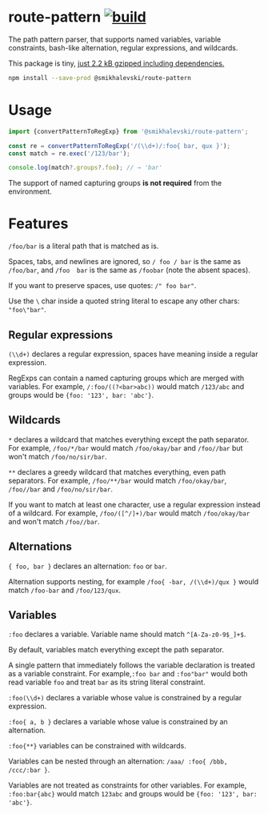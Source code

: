 # route-pattern [![build](https://github.com/smikhalevski/route-pattern/actions/workflows/master.yml/badge.svg?branch=master&event=push)](https://github.com/smikhalevski/route-pattern/actions/workflows/master.yml)

The path pattern parser, that supports named variables, variable constraints, bash-like alternation, regular
expressions, and wildcards.

This package is
tiny, [just 2.2 kB gzipped including dependencies.](https://bundlephobia.com/package/@smikhalevski/route-pattern)

```sh
npm install --save-prod @smikhalevski/route-pattern
```

# Usage

```ts
import {convertPatternToRegExp} from '@smikhalevski/route-pattern';

const re = convertPatternToRegExp('/(\\d+)/:foo{ bar, qux }');
const match = re.exec('/123/bar');

console.log(match?.groups?.foo); // → 'bar'
```

The support of named capturing groups **is not required** from the environment.

# Features

`/foo/bar` is a literal path that is matched as is.

Spaces, tabs, and newlines are ignored, so `/ foo / bar` is the same as `/foo/bar`, and `/foo  bar` is the same
as `/foobar` (note the absent spaces).

If you want to preserve spaces, use quotes: `/" foo bar"`.

Use the `\` char inside a quoted string literal to escape any other chars: `"foo\"bar"`.

## Regular expressions

`(\\d+)` declares a regular expression, spaces have meaning inside a regular expression.

RegExps can contain a named capturing groups which are merged with variables. For example, `/:foo/((?<bar>abc))` would
match `/123/abc` and groups would be `{foo: '123', bar: 'abc'}`.

## Wildcards

`*` declares a wildcard that matches everything except the path separator. For example, `/foo/*/bar` would
match `/foo/okay/bar` and `/foo//bar` but won't match `/foo/no/sir/bar`.

`**` declares a greedy wildcard that matches everything, even path separators. For example, `/foo/**/bar` would
match `/foo/okay/bar`, `/foo//bar` and `/foo/no/sir/bar`.

If you want to match at least one character, use a regular expression instead of a wildcard. For
example, `/foo/([^/]+)/bar` would match `/foo/okay/bar` and won't match `/foo//bar`.

## Alternations

`{ foo, bar }` declares an alternation: `foo` or `bar`.

Alternation supports nesting, for example `/foo{ -bar, /(\\d+)/qux }` would match `/foo-bar` and `/foo/123/qux`.

## Variables

`:foo` declares a variable. Variable name should match `^[A-Za-z0-9$_]+$`.

By default, variables match everything except the path separator.

A single pattern that immediately follows the variable declaration is treated as a variable constraint. For
example,`:foo bar` and `:foo"bar"` would both read variable `foo` and treat `bar` as its string literal constraint.

`:foo(\\d+)` declares a variable whose value is constrained by a regular expression.

`:foo{ a, b }` declares a variable whose value is constrained by an alternation.

`:foo{**}` variables can be constrained with wildcards.

Variables can be nested through an alternation: `/aaa/ :foo{ /bbb, /ccc/:bar }`.

Variables are not treated as constraints for other variables. For example, `:foo:bar{abc}` would match `123abc` and
groups would be `{foo: '123', bar: 'abc'}`.

